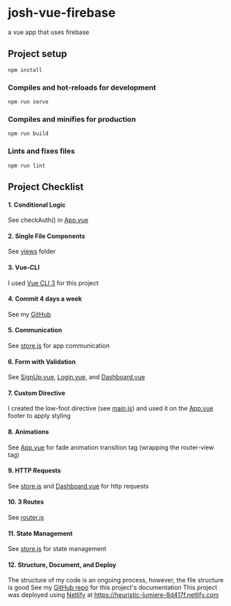 # josh-vue-firebase
a vue app that uses firebase

## Project setup
```
npm install
```

### Compiles and hot-reloads for development
```
npm run serve
```

### Compiles and minifies for production
```
npm run build
```

### Lints and fixes files
```
npm run lint
```

## Project Checklist
#### 1. Conditional Logic
See checkAuth() in [App.vue](https://github.com/jneb28/josh-vue-final/blob/master/src/App.vue)
#### 2. Single File Components 
See [views](https://github.com/jneb28/josh-vue-final/tree/master/src/views) folder
#### 3. Vue-CLI 
I used [Vue CLI 3](https://cli.vuejs.org/) for this project
#### 4. Commit 4 days a week 
See my [GitHub](https://github.com/jneb28) 
#### 5. Communication
See [store.js](https://github.com/jneb28/josh-vue-final/blob/master/src/store.js) for app communication
#### 6. Form with Validation
See [SignUp.vue](https://github.com/jneb28/josh-vue-final/blob/master/src/views/SignUp.vue), [Login.vue](https://github.com/jneb28/josh-vue-final/blob/master/src/views/Login.vue), and [Dashboard.vue](https://github.com/jneb28/josh-vue-final/blob/master/src/views/Dashboard.vue)
#### 7. Custom Directive
I created the low-foot directive (see [main.js](https://github.com/jneb28/josh-vue-final/blob/master/src/main.js)) and used it on the [App.vue](https://github.com/jneb28/josh-vue-final/blob/master/src/App.vue) footer to apply styling
#### 8. Animations
See [App.vue](https://github.com/jneb28/josh-vue-final/blob/master/src/App.vue) for fade animation transition tag (wrapping the router-view tag) 
#### 9. HTTP Requests
See [store.js](https://github.com/jneb28/josh-vue-final/blob/master/src/store.js) and [Dashboard.vue](https://github.com/jneb28/josh-vue-final/blob/master/src/views/Dashboard.vue) for http requests
#### 10. 3 Routes
See [router.js](https://github.com/jneb28/josh-vue-final/blob/master/src/router.js)
#### 11. State Management
See [store.js](https://github.com/jneb28/josh-vue-final/blob/master/src/store.js) for state management
#### 12. Structure, Document, and Deploy
The structure of my code is an ongoing process, however, the file structure is good
See my [GitHub repo](https://github.com/jneb28/josh-vue-final) for this project's documentation
This project was deployed using [Netlify](https://www.netlify.com/) at https://heuristic-lumiere-8d417f.netlify.com

